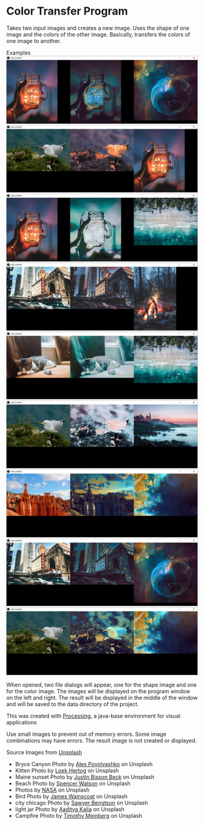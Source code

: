 # Color Transfer Program
Takes two input images and creates a new image. Uses the shape of one image and the colors of the other image.
Basically, transfers the colors of one image to another.

Examples
![example 1](examples/example1.jpg)
![example 1](examples/example2.jpg)
![example 1](examples/example3.jpg)
![example 1](examples/example4.jpg)
![example 1](examples/example5.jpg)
![example 1](examples/example6.jpg)
![example 1](examples/example7.jpg)
![example 1](examples/example8.jpg)
![example 1](examples/example9.jpg)

When opened, two file dialogs will appear, one for the shape image and one for the color image. The images will be displayed on the program window on the left and right. The result will be displayed in the middle of the window and will be saved to the data directory of the project.

This was created with [Processing](https://processing.org/), a java-base environment for visual applications

Use small images to prevent out of memory errors.
Some image combinations may have errors. The result image is not created or displayed.

Source Images from [Unsplash](https://unsplash.com/)
- Bryce Canyon Photo by [Alex Povolyashko](https://unsplash.com/@alex_povolyashko) on Unsplash
- Kitten Photo by [Loek Hertog](https://unsplash.com/@lue101) on Unsplash
- Maine sunset Photo by [Justin Bisson Beck](https://unsplash.com/@justinbissonbeck) on Unsplash
- Beach Photo by [Spencer Watson](https://unsplash.com/@thebrownspy) on Unsplash
- Photos by [NASA](https://unsplash.com/@nasa) on Unsplash
- Bird Photo by [James Wainscoat](https://unsplash.com/photos/5ee8z9ABdzo?utm_source=unsplash&utm_medium=referral&utm_content=creditCopyText) on Unsplash
- city chicago Photo by [Sawyer Bengtson](https://unsplash.com/@sawyerbengtson) on Unsplash
- light jar Photo by [Aaditya Kalia](https://unsplash.com/@wanderersway) on Unsplash
- Campfire Photo by [Timothy Meinberg](https://unsplash.com/@tmbrg) on Unsplash